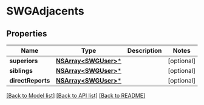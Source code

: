 # SWGAdjacents

## Properties
Name | Type | Description | Notes
------------ | ------------- | ------------- | -------------
**superiors** | [**NSArray&lt;SWGUser&gt;***](SWGUser.md) |  | [optional] 
**siblings** | [**NSArray&lt;SWGUser&gt;***](SWGUser.md) |  | [optional] 
**directReports** | [**NSArray&lt;SWGUser&gt;***](SWGUser.md) |  | [optional] 

[[Back to Model list]](../README.md#documentation-for-models) [[Back to API list]](../README.md#documentation-for-api-endpoints) [[Back to README]](../README.md)


